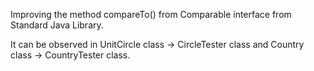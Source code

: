 Improving the method compareTo() from Comparable interface from Standard Java Library.

It can be observed in UnitCircle class -> CircleTester class and  Country class -> CountryTester class.
